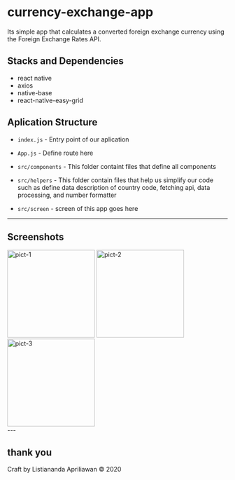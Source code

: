 # currency-exchange-app
Its simple app that calculates a converted foreign exchange currency
using the Foreign Exchange Rates API.

## Stacks and Dependencies

- react native
- axios
- native-base
- react-native-easy-grid

## Aplication Structure

- `index.js` - Entry point of our aplication

- `App.js` - Define route here

- `src/components` - This folder containt files that define all components

- `src/helpers` - This folder contain files that help us simplify our code such as define data description of country code, fetching api, data processing, and number formatter

- `src/screen` - screen of this app goes here

---

## Screenshots



<div align='left'>
<img title="pict-1" src="https://res.cloudinary.com/naandalistcloud/image/upload/v1578638443/screenshoots/nanda-1_ubhk7g.jpg" width='200'>
<img title="pict-2" src="https://res.cloudinary.com/naandalistcloud/image/upload/v1578638443/screenshoots/nanda_r4vlkv.jpg" width='200'>

<img title="pict-3" src="https://res.cloudinary.com/naandalistcloud/image/upload/v1578638443/screenshoots/nanda-2_fzgocj.jpg" width='200'>
</div>
---

## thank you

Craft by  Listiananda Apriliawan © 2020
